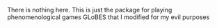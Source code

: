 There is nothing here. This is just the package for playing phenomenological games GLoBES that I modified for my evil purposes
